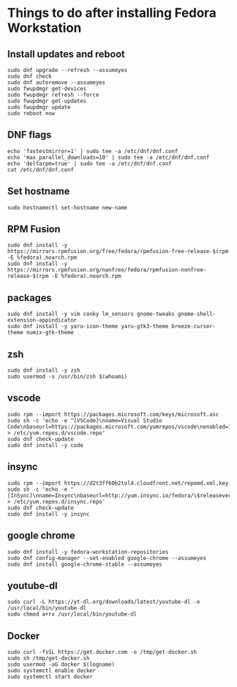 # Things to do after installing Fedora Workstation

## Install updates and reboot

```properties
sudo dnf upgrade --refresh --assumeyes
sudo dnf check
sudo dnf autoremove --assumeyes
sudo fwupdmgr get-devices
sudo fwupdmgr refresh --force
sudo fwupdmgr get-updates
sudo fwupdmgr update
sudo reboot now
```

## DNF flags

```properties
echo 'fastestmirror=1' | sudo tee -a /etc/dnf/dnf.conf
echo 'max_parallel_downloads=10' | sudo tee -a /etc/dnf/dnf.conf
echo 'deltarpm=true' | sudo tee -a /etc/dnf/dnf.conf
cat /etc/dnf/dnf.conf
```

## Set hostname

```properties
sudo hostnamectl set-hostname new-name
```

## RPM Fusion

```properties
sudo dnf install -y https://mirrors.rpmfusion.org/free/fedora/rpmfusion-free-release-$(rpm -E %fedora).noarch.rpm
sudo dnf install -y https://mirrors.rpmfusion.org/nonfree/fedora/rpmfusion-nonfree-release-$(rpm -E %fedora).noarch.rpm
```

## packages

```properties
sudo dnf install -y vim conky lm_sensors gnome-tweaks gnome-shell-extension-appindicator
sudo dnf install -y yaru-icon-theme yaru-gtk3-theme breeze-cursor-theme numix-gtk-theme
```

## zsh

```properties
sudo dnf install -y zsh
sudo usermod -s /usr/bin/zsh $(whoami)
```

## vscode

```properties
sudo rpm --import https://packages.microsoft.com/keys/microsoft.asc
sudo sh -c 'echo -e "[VSCode]\nname=Visual Studio Code\nbaseurl=https://packages.microsoft.com/yumrepos/vscode\nenabled=1\ngpgcheck=1\ngpgkey=https://packages.microsoft.com/keys/microsoft.asc" > /etc/yum.repos.d/vscode.repo'
sudo dnf check-update
sudo dnf install -y code
```

## insync

```properties
sudo rpm --import https://d2t3ff60b2tol4.cloudfront.net/repomd.xml.key
sudo sh -c 'echo -e "[InSync]\nname=Insync\nbaseurl=http://yum.insync.io/fedora/\$releasever/\ngpgcheck=1\ngpgkey=https://d2t3ff60b2tol4.cloudfront.net/repomd.xml.key\nenabled=1\nmetadata_expire=120m" > /etc/yum.repos.d/insync.repo'
sudo dnf check-update
sudo dnf install -y insync
```

## google chrome

```properties
sudo dnf install -y fedora-workstation-repositories
sudo dnf config-manager --set-enabled google-chrome --assumeyes
sudo dnf install google-chrome-stable --assumeyes
```

## youtube-dl

```properties
sudo curl -L https://yt-dl.org/downloads/latest/youtube-dl -o /usr/local/bin/youtube-dl
sudo chmod a+rx /usr/local/bin/youtube-dl
```

## Docker

```properties
sudo curl -fsSL https://get.docker.com -o /tmp/get-docker.sh
sudo sh /tmp/get-docker.sh
sudo usermod -aG docker $(logname)
sudo systemctl enable docker
sudo systemctl start docker
```
